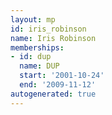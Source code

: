 ```yaml
---
layout: mp
id: iris_robinson
name: Iris Robinson
memberships:
- id: dup
  name: DUP
  start: '2001-10-24'
  end: '2009-11-12'
autogenerated: true
---
```

